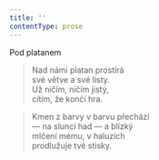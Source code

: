 ```yaml
---
title: ''
contentType: prose
---
```


Pod platanem

> Nad námi platan prostírá  
> své větve a své listy.  
> Už ničím, ničím jistý,  
> cítím, že končí hra.

> Kmen z barvy v barvu přechází  
> — na slunci had — a blízký  
> mlčení mému, v haluzích  
> prodlužuje tvé stisky.
